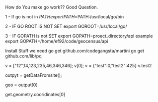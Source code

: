 How do You make go work?? Good Question.

1 - If go is not in $PATH
export PATH=$PATH:/usr/local/go/bin

2 - IF GO ROOT IS NOT SET 
export GOROOT=/usr/local/go/

3 - IF GOPATH is not SET
export GOPATH=proect_directory/api
example
export GOPATH=/home/ef92/code/geocensus/api

Install Stuff we need
go get github.com/codegangsta/martini
go get github.com/lib/pq




v = ["12",14,123,235,46,346,346];
v[0];
v = {"test":0,"test2":425}
v.test2

outpyt = getDataFromsite();

geo = output[0]

get.geometry.cooridinates[0]